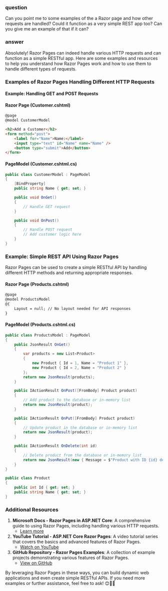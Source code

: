 ### question
Can you point me to some examples of the a Razor page and how other requests are handled? Could it function as a very simple REST app too? Can you give me an example of that if it can?

### answer
Absolutely! Razor Pages can indeed handle various HTTP requests and can function as a simple RESTful app. Here are some examples and resources to help you understand how Razor Pages work and how to use them to handle different types of requests.

### Examples of Razor Pages Handling Different HTTP Requests

#### Example: Handling GET and POST Requests

#### Razor Page (Customer.cshtml)
```html
@page
@model CustomerModel

<h2>Add a Customer</h2>
<form method="post">
    <label for="Name">Name:</label>
    <input type="text" id="Name" name="Name" />
    <button type="submit">Add</button>
</form>
```

#### PageModel (Customer.cshtml.cs)
```csharp
public class CustomerModel : PageModel
{
    [BindProperty]
    public string Name { get; set; }

    public void OnGet()
    {
        // Handle GET request
    }

    public void OnPost()
    {
        // Handle POST request
        // Add customer logic here
    }
}
```

### Example: Simple REST API Using Razor Pages

Razor Pages can be used to create a simple RESTful API by handling different HTTP methods and returning appropriate responses.

#### Razor Page (Products.cshtml)
```html
@page
@model ProductsModel
@{
    Layout = null; // No layout needed for API responses
}
```

#### PageModel (Products.cshtml.cs)
```csharp
public class ProductsModel : PageModel
{
    public JsonResult OnGet()
    {
        var products = new List<Product>
        {
            new Product { Id = 1, Name = "Product 1" },
            new Product { Id = 2, Name = "Product 2" }
        };
        return new JsonResult(products);
    }

    public IActionResult OnPost([FromBody] Product product)
    {
        // Add product to the database or in-memory list
        return new JsonResult(product);
    }

    public IActionResult OnPut([FromBody] Product product)
    {
        // Update product in the database or in-memory list
        return new JsonResult(product);
    }

    public IActionResult OnDelete(int id)
    {
        // Delete product from the database or in-memory list
        return new JsonResult(new { Message = $"Product with ID {id} deleted" });
    }
}

public class Product
{
    public int Id { get; set; }
    public string Name { get; set; }
}
```

### Additional Resources

1. **Microsoft Docs - Razor Pages in ASP.NET Core**: A comprehensive guide to using Razor Pages, including handling various HTTP requests.
   - [Learn more](https://learn.microsoft.com/en-us/aspnet/core/razor-pages/?view=aspnetcore-8.0)
2. **YouTube Tutorial - ASP.NET Core Razor Pages**: A video tutorial series that covers the basics and advanced features of Razor Pages.
   - [Watch on YouTube](https://www.youtube.com/playlist?list=PL9nWRykSbsF9hx1lzt7p8mAb0s2EgmLBm)
3. **GitHub Repository - Razor Pages Examples**: A collection of example projects demonstrating various features of Razor Pages.
   - [View on GitHub](https://github.com/aspnet/samples/tree/master/samples/aspnetcore/razor-pages)

By leveraging Razor Pages in these ways, you can build dynamic web applications and even create simple RESTful APIs. If you need more examples or further assistance, feel free to ask! 😊📄💡